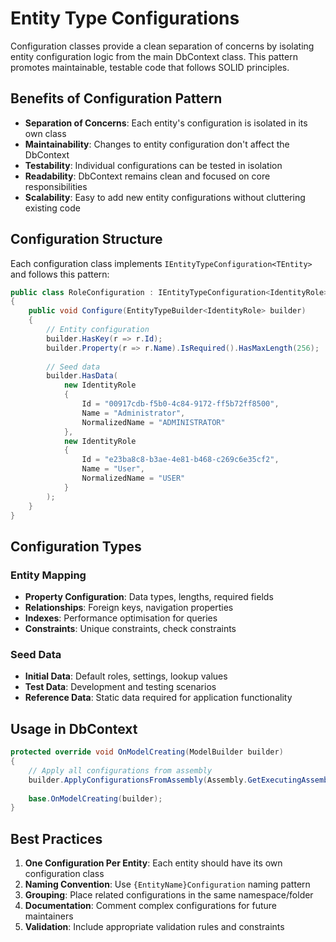# Entity Type Configurations

Configuration classes provide a clean separation of concerns by isolating entity configuration logic from the main DbContext class. This pattern promotes maintainable, testable code that follows SOLID principles.

## Benefits of Configuration Pattern

- **Separation of Concerns**: Each entity's configuration is isolated in its own class
- **Maintainability**: Changes to entity configuration don't affect the DbContext
- **Testability**: Individual configurations can be tested in isolation
- **Readability**: DbContext remains clean and focused on core responsibilities
- **Scalability**: Easy to add new entity configurations without cluttering existing code

## Configuration Structure

Each configuration class implements `IEntityTypeConfiguration<TEntity>` and follows this pattern:

```csharp
public class RoleConfiguration : IEntityTypeConfiguration<IdentityRole>
{
    public void Configure(EntityTypeBuilder<IdentityRole> builder)
    {
        // Entity configuration
        builder.HasKey(r => r.Id);
        builder.Property(r => r.Name).IsRequired().HasMaxLength(256);
        
        // Seed data
        builder.HasData(
            new IdentityRole
            {
                Id = "00917cdb-f5b0-4c84-9172-ff5b72ff8500",
                Name = "Administrator",
                NormalizedName = "ADMINISTRATOR"
            },
            new IdentityRole
            {
                Id = "e23ba8c8-b3ae-4e81-b468-c269c6e35cf2",
                Name = "User",
                NormalizedName = "USER"
            }
        );
    }
}
```

## Configuration Types

### Entity Mapping
- **Property Configuration**: Data types, lengths, required fields
- **Relationships**: Foreign keys, navigation properties
- **Indexes**: Performance optimisation for queries
- **Constraints**: Unique constraints, check constraints

### Seed Data
- **Initial Data**: Default roles, settings, lookup values
- **Test Data**: Development and testing scenarios
- **Reference Data**: Static data required for application functionality

## Usage in DbContext

```csharp
protected override void OnModelCreating(ModelBuilder builder)
{
    // Apply all configurations from assembly
    builder.ApplyConfigurationsFromAssembly(Assembly.GetExecutingAssembly());
    
    base.OnModelCreating(builder);
}
```

## Best Practices

1. **One Configuration Per Entity**: Each entity should have its own configuration class
2. **Naming Convention**: Use `{EntityName}Configuration` naming pattern
3. **Grouping**: Place related configurations in the same namespace/folder
4. **Documentation**: Comment complex configurations for future maintainers
5. **Validation**: Include appropriate validation rules and constraints
